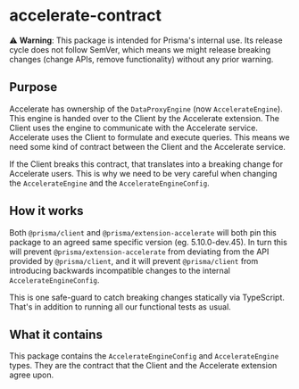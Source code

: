 # accelerate-contract

⚠️ **Warning**: This package is intended for Prisma's internal use. Its release
cycle does not follow SemVer, which means we might release breaking changes
(change APIs, remove functionality) without any prior warning.

## Purpose

Accelerate has ownership of the `DataProxyEngine` (now `AccelerateEngine`). This
engine is handed over to the Client by the Accelerate extension. The Client uses
the engine to communicate with the Accelerate service. Accelerate uses the
Client to formulate and execute queries. This means we need some kind of
contract between the Client and the Accelerate service.

If the Client breaks this contract, that translates into a breaking change for
Accelerate users. This is why we need to be very careful when changing the
`AccelerateEngine` and the `AccelerateEngineConfig`.

## How it works

Both `@prisma/client` and `@prisma/extension-accelerate` will both pin this
package to an agreed same specific version (eg. 5.10.0-dev.45). In turn this
will prevent `@prisma/extension-accelerate` from deviating from the API provided
by `@prisma/client`, and it will prevent `@prisma/client` from introducing
backwards incompatible changes to the internal `AccelerateEngineConfig`.

This is one safe-guard to catch breaking changes statically via TypeScript.
That's in addition to running all our functional tests as usual.

## What it contains

This package contains the `AccelerateEngineConfig` and `AccelerateEngine` types.
They are the contract that the Client and the Accelerate extension agree upon.
